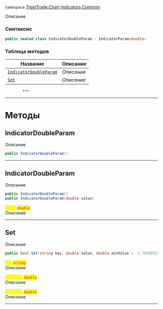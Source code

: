 
`namespace` [TigerTrade.Chart](../../../TigerTrade.Chart.md).[Indicators](../../../TigerTrade.Chart/Indicators.md).[Common](../../../TigerTrade.Chart/Indicators/Common.md)


Описание

### Синтаксис
```csharp
public sealed class IndicatorDoubleParam : IndicatorParam<double>
```


### Таблица методов
| Название | Описание |
| --- | --- |
| [`IndicatorDoubleParam`](./IndicatorDoubleParam.cs/Методы/IndicatorDoubleParam.md) | *Описание* |
| [`Set`](./IndicatorDoubleParam.cs/Методы/Set.md) | *Описание* |




            ***
  ***
  # Методы

## IndicatorDoubleParam
Описание

```csharp
public IndicatorDoubleParam()
```

***                

## IndicatorDoubleParam
Описание

```csharp
public IndicatorDoubleParam()
public IndicatorDoubleParam(double value)
```

<mark style="color:yellow;">`value`</mark> <mark style="color:red;">*`double`*</mark>  
 *Описание*  


***                

## Set
Описание

```csharp
public bool Set(string key, double value, double minValue = -1.7976931348623157E+308, double maxValue = 1.7976931348623157E+308)
```
<mark style="color:yellow;">`key`</mark> <mark style="color:red;">*`string`*</mark>  
 *Описание*  

<mark style="color:yellow;">`minValue`</mark> <mark style="color:red;">*`double`*</mark>  
 *Описание*  

<mark style="color:yellow;">`maxValue`</mark> <mark style="color:red;">*`double`*</mark>  
 *Описание*  


***                

